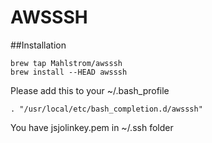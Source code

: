 # AWSSSH
##Installation
```
brew tap Mahlstrom/awsssh
brew install --HEAD awsssh
```


Please add this to your ~/.bash_profile
```
. "/usr/local/etc/bash_completion.d/awsssh"
```

You have jsjolinkey.pem in ~/.ssh folder
